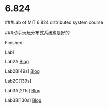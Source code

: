 # 6.824

###Lab of MIT 6.824 distributed system course

###动手玩玩分布式系统也是好的

Finished: 

Lab1 

Lab2A [Blog](https://ricwithyou.blogspot.com/2019/01/chinese-6824-lab-2-1.html)

Lab2B[49s] [Blog](https://ricwithyou.blogspot.com/2019/01/6824-lab-2-2.html)

Lab2C[139s] 

Lab3A[211s] [Blog](https://ricwithyou.blogspot.com/2019/02/6824-lab-3-1-fault-tolerant-keyvalue.html)

Lab3B[130s] [Blog](https://ricwithyou.blogspot.com/2019/03/6824-lab-3-2-keyvalue-service-with-log.html)
